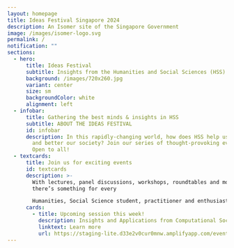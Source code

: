 ```yaml
---
layout: homepage
title: Ideas Festival Singapore 2024
description: An Isomer site of the Singapore Government
image: /images/isomer-logo.svg
permalink: /
notification: ""
sections:
  - hero:
      title: Ideas Festival
      subtitle: Insights from the Humanities and Social Sciences (HSS)
      background: /images/720x260.jpg
      variant: center
      size: sm
      backgroundColor: white
      alignment: left
  - infobar:
      title: Gathering the best minds & insights in HSS
      subtitle: ABOUT THE IDEAS FESTIVAL
      id: infobar
      description: In this rapidly-changing world, how does HSS help us to understand
        and better our society? Join our series of thought-provoking events.
        Open to all!
  - textcards:
      title: Join us for exciting events
      id: textcards
      description: >-
        With lectures, panel discussions, workshops, roundtables and more,
        there’s something for every

        Humanities, Social Science student, practitioner and enthusiast alike. Register early!
      cards:
        - title: Upcoming session this week!
          description: Insights and Applications from Computational Social Science.
          linktext: Learn more
          url: https://staging-lite.d33e2v0cur0mnw.amplifyapp.com/events/week-1/insights-and-applications/
---
```

